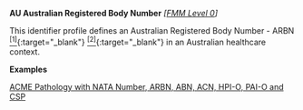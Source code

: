 **AU Australian Registered Body Number**  *[[FMM Level 0](guidance.html)]*

This identifier profile defines an Australian Registered Body Number - ARBN [<sup>[1]</sup>](http://hl7.org.au/id/arbn ){:target="_blank"} [<sup>[2]</sup>](https://www.ppsr.gov.au/arbn-australian-registered-body-number){:target="_blank"} in an Australian healthcare context.

**Examples**

[ACME Pathology with NATA Number, ARBN, ABN, ACN, HPI-O, PAI-O and CSP](Organization-f799e349-0385-4fbc-a2aa-b5b50af957ea.html)